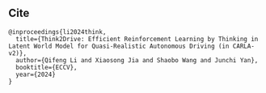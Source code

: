   <div class="container is-max-desktop content">
    <h2 class="title">Cite</h2>
    <pre><code>@inproceedings{li2024think,
  title={Think2Drive: Efficient Reinforcement Learning by Thinking in Latent World Model for Quasi-Realistic Autonomous Driving (in CARLA-v2)},
  author={Qifeng Li and Xiaosong Jia and Shaobo Wang and Junchi Yan},
  booktitle={ECCV},
  year={2024}
}</code></pre>
  </div>
